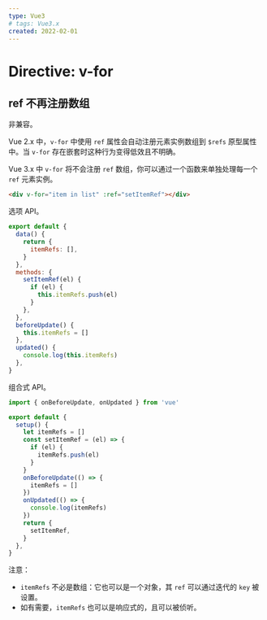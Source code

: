 ```yaml
---
type: Vue3
# tags: Vue3.x
created: 2022-02-01
---
```


# Directive: v-for

## ref 不再注册数组

非兼容。

Vue 2.x 中，`v-for` 中使用 `ref` 属性会自动注册元素实例数组到 `$refs` 原型属性中。当 `v-for` 存在嵌套时这种行为变得低效且不明确。

Vue 3.x 中 `v-for` 将不会注册 `ref` 数组，你可以通过一个函数来单独处理每一个 `ref` 元素实例。

```html
<div v-for="item in list" :ref="setItemRef"></div>
```

选项 API。

```js
export default {
  data() {
    return {
      itemRefs: [],
    }
  },
  methods: {
    setItemRef(el) {
      if (el) {
        this.itemRefs.push(el)
      }
    },
  },
  beforeUpdate() {
    this.itemRefs = []
  },
  updated() {
    console.log(this.itemRefs)
  },
}
```

组合式 API。

```js
import { onBeforeUpdate, onUpdated } from 'vue'

export default {
  setup() {
    let itemRefs = []
    const setItemRef = (el) => {
      if (el) {
        itemRefs.push(el)
      }
    }
    onBeforeUpdate(() => {
      itemRefs = []
    })
    onUpdated(() => {
      console.log(itemRefs)
    })
    return {
      setItemRef,
    }
  },
}
```

注意：

- `itemRefs` 不必是数组：它也可以是一个对象，其 `ref` 可以通过迭代的 `key` 被设置。
- 如有需要，`itemRefs` 也可以是响应式的，且可以被侦听。
